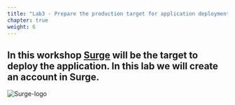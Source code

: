 ```yaml
---
title: "Lab3 - Prepare the production target for application deployment"
chapter: true
weight: 6
---
```


## In this workshop [Surge](https://surge.sh/) will be the target to deploy the application. In this lab we will create an account in Surge.


![Surge-logo](/images/surge-logo.png)
